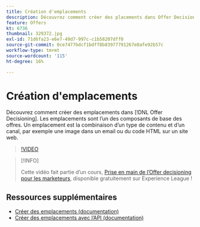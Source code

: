 ```yaml
---
title: Création d'emplacements
description: Découvrez comment créer des placements dans Offer Decisioning. Les emplacements sont l’un des composants de base requis des offres.
feature: Offers
kt: 6736
thumbnail: 329372.jpg
exl-id: 71d6fa23-e6e7-49d7-997c-c1b58207dff0
source-git-commit: 0ce7477bdcf1bdff8b83977791267e8afe92b57c
workflow-type: tm+mt
source-wordcount: '115'
ht-degree: 16%

---
```


# Création d&#39;emplacements

Découvrez comment créer des emplacements dans [!DNL Offer Decisioning]. Les emplacements sont l’un des composants de base des offres. Un emplacement est la combinaison d’un type de contenu et d’un canal, par exemple une image dans un email ou du code HTML sur un site web.

>[!VIDEO](https://video.tv.adobe.com/v/329372?quality=12&learn=on)

>[!INFO]
>
> Cette vidéo fait partie d’un cours, [Prise en main de l’Offer decisioning pour les marketeurs](https://experienceleague.adobe.com/?recommended=ExperiencePlatform-U-1-2020.1.offerdecisioning?lang=fr), disponible gratuitement sur Experience League !


## Ressources supplémentaires

* [Créer des emplacements (documentation)](https://experienceleague.adobe.com/docs/journey-optimizer/using/offer-decisioniong/create-components/creating-placements.html)
* [Créer des emplacements avec l’API (documentation)](https://experienceleague.adobe.com/docs/journey-optimizer/using/offer-decisioniong/api-reference/offers-api/placements/create.html)
